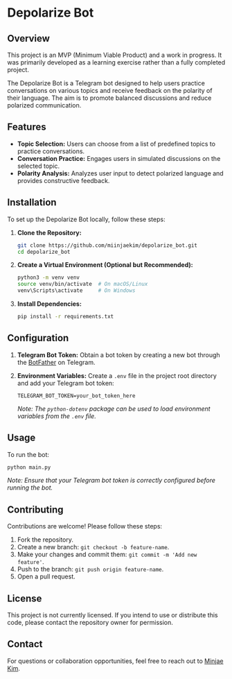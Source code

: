 # Depolarize Bot

## Overview

This project is an MVP (Minimum Viable Product) and a work in progress. It was primarily developed as a learning exercise rather than a fully completed project.

The Depolarize Bot is a Telegram bot designed to help users practice conversations on various topics and receive feedback on the polarity of their language. The aim is to promote balanced discussions and reduce polarized communication.

## Features

- **Topic Selection:** Users can choose from a list of predefined topics to practice conversations.
- **Conversation Practice:** Engages users in simulated discussions on the selected topic.
- **Polarity Analysis:** Analyzes user input to detect polarized language and provides constructive feedback.

## Installation

To set up the Depolarize Bot locally, follow these steps:

1. **Clone the Repository:**

   ```bash
   git clone https://github.com/miinjaekim/depolarize_bot.git
   cd depolarize_bot
   ```

2. **Create a Virtual Environment (Optional but Recommended):**

   ```bash
   python3 -m venv venv
   source venv/bin/activate  # On macOS/Linux
   venv\Scripts\activate     # On Windows
   ```

3. **Install Dependencies:**

   ```bash
   pip install -r requirements.txt
   ```

## Configuration

1. **Telegram Bot Token:** Obtain a bot token by creating a new bot through the [BotFather](https://core.telegram.org/bots#botfather) on Telegram.

2. **Environment Variables:** Create a `.env` file in the project root directory and add your Telegram bot token:

   ```
   TELEGRAM_BOT_TOKEN=your_bot_token_here
   ```

   *Note: The `python-dotenv` package can be used to load environment variables from the `.env` file.*

## Usage

To run the bot:

```bash
python main.py
```

*Note: Ensure that your Telegram bot token is correctly configured before running the bot.*

## Contributing

Contributions are welcome! Please follow these steps:

1. Fork the repository.
2. Create a new branch: `git checkout -b feature-name`.
3. Make your changes and commit them: `git commit -m 'Add new feature'`.
4. Push to the branch: `git push origin feature-name`.
5. Open a pull request.

## License

This project is not currently licensed. If you intend to use or distribute this code, please contact the repository owner for permission.

## Contact

For questions or collaboration opportunities, feel free to reach out to [Minjae Kim](https://github.com/miinjaekim).
